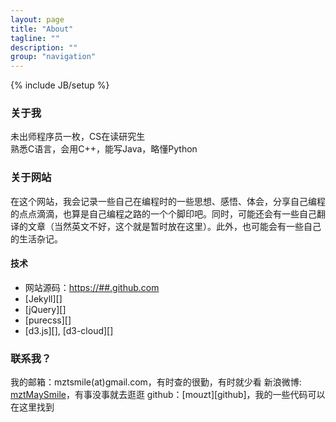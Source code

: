 ```yaml
---
layout: page
title: "About"
tagline: ""
description: ""
group: "navigation"
---
```

{% include JB/setup %}

### 关于我

未出师程序员一枚，CS在读研究生  
熟悉C语言，会用C++，能写Java，略懂Python

### 关于网站

在这个网站，我会记录一些自己在编程时的一些思想、感悟、体会，分享自己编程的点点滴滴，也算是自己编程之路的一个个脚印吧。同时，可能还会有一些自己翻译的文章（当然英文不好，这个就是暂时放在这里）。此外，也可能会有一些自己的生活杂记。

#### 技术

* 网站源码：<https://##.github.com>
* [Jekyll][]
* [jQuery][]
* [purecss][]
* [d3.js][], [d3-cloud][]

### 联系我？

我的邮箱：mztsmile(at)gmail.com，有时查的很勤，有时就少看
新浪微博: [mztMaySmile][weibo]，有事没事就去逛逛
github：[mouzt][github]，我的一些代码可以在这里找到

[weibo]: http://weibo.com/mztsmile

